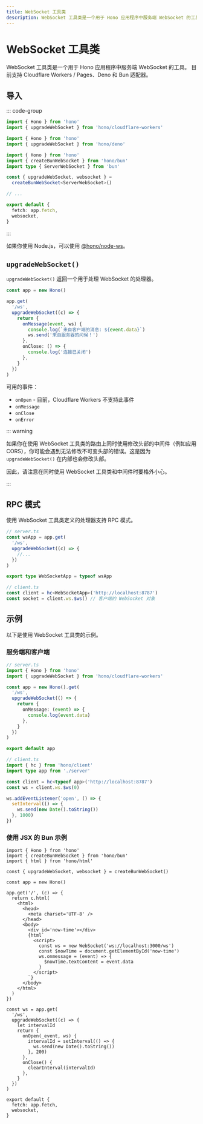 ```yaml
---
title: WebSocket 工具类
description: WebSocket 工具类是一个用于 Hono 应用程序中服务端 WebSocket 的工具。
---
```


# WebSocket 工具类

WebSocket 工具类是一个用于 Hono 应用程序中服务端 WebSocket 的工具。
目前支持 Cloudflare Workers / Pages、Deno 和 Bun 适配器。

## 导入

::: code-group

```ts [Cloudflare Workers]
import { Hono } from 'hono'
import { upgradeWebSocket } from 'hono/cloudflare-workers'
```

```ts [Deno]
import { Hono } from 'hono'
import { upgradeWebSocket } from 'hono/deno'
```

```ts [Bun]
import { Hono } from 'hono'
import { createBunWebSocket } from 'hono/bun'
import type { ServerWebSocket } from 'bun'

const { upgradeWebSocket, websocket } =
  createBunWebSocket<ServerWebSocket>()

// ...

export default {
  fetch: app.fetch,
  websocket,
}
```

:::

如果你使用 Node.js，可以使用 [@hono/node-ws](https://github.com/honojs/middleware/tree/main/packages/node-ws)。

## `upgradeWebSocket()`

`upgradeWebSocket()` 返回一个用于处理 WebSocket 的处理器。

```ts
const app = new Hono()

app.get(
  '/ws',
  upgradeWebSocket((c) => {
    return {
      onMessage(event, ws) {
        console.log(`来自客户端的消息: ${event.data}`)
        ws.send('来自服务器的问候！')
      },
      onClose: () => {
        console.log('连接已关闭')
      },
    }
  })
)
```

可用的事件：

- `onOpen` - 目前，Cloudflare Workers 不支持此事件
- `onMessage`
- `onClose`
- `onError`

::: warning

如果你在使用 WebSocket 工具类的路由上同时使用修改头部的中间件（例如应用 CORS），你可能会遇到无法修改不可变头部的错误。这是因为 `upgradeWebSocket()` 在内部也会修改头部。

因此，请注意在同时使用 WebSocket 工具类和中间件时要格外小心。

:::

## RPC 模式

使用 WebSocket 工具类定义的处理器支持 RPC 模式。

```ts
// server.ts
const wsApp = app.get(
  '/ws',
  upgradeWebSocket((c) => {
    //...
  })
)

export type WebSocketApp = typeof wsApp

// client.ts
const client = hc<WebSocketApp>('http://localhost:8787')
const socket = client.ws.$ws() // 客户端的 WebSocket 对象
```

## 示例

以下是使用 WebSocket 工具类的示例。

### 服务端和客户端

```ts
// server.ts
import { Hono } from 'hono'
import { upgradeWebSocket } from 'hono/cloudflare-workers'

const app = new Hono().get(
  '/ws',
  upgradeWebSocket(() => {
    return {
      onMessage: (event) => {
        console.log(event.data)
      },
    }
  })
)

export default app
```

```ts
// client.ts
import { hc } from 'hono/client'
import type app from './server'

const client = hc<typeof app>('http://localhost:8787')
const ws = client.ws.$ws(0)

ws.addEventListener('open', () => {
  setInterval(() => {
    ws.send(new Date().toString())
  }, 1000)
})
```

### 使用 JSX 的 Bun 示例

```tsx
import { Hono } from 'hono'
import { createBunWebSocket } from 'hono/bun'
import { html } from 'hono/html'

const { upgradeWebSocket, websocket } = createBunWebSocket()

const app = new Hono()

app.get('/', (c) => {
  return c.html(
    <html>
      <head>
        <meta charset='UTF-8' />
      </head>
      <body>
        <div id='now-time'></div>
        {html`
          <script>
            const ws = new WebSocket('ws://localhost:3000/ws')
            const $nowTime = document.getElementById('now-time')
            ws.onmessage = (event) => {
              $nowTime.textContent = event.data
            }
          </script>
        `}
      </body>
    </html>
  )
})

const ws = app.get(
  '/ws',
  upgradeWebSocket((c) => {
    let intervalId
    return {
      onOpen(_event, ws) {
        intervalId = setInterval(() => {
          ws.send(new Date().toString())
        }, 200)
      },
      onClose() {
        clearInterval(intervalId)
      },
    }
  })
)

export default {
  fetch: app.fetch,
  websocket,
}
```

